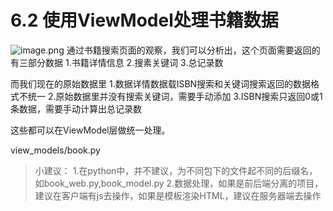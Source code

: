 # 6.2 使用ViewModel处理书籍数据

![image.png](https://upload-images.jianshu.io/upload_images/7220971-eee7b4c4e321af72.png?imageMogr2/auto-orient/strip%7CimageView2/2/w/1240)
通过书籍搜索页面的观察，我们可以分析出，这个页面需要返回的有三部分数据
1.书籍详情信息
2.搜素关键词
3.总记录数

而我们现在的原始数据里
1.数据详情数据载ISBN搜索和关键词搜索返回的数据格式不统一
2.原始数据里并没有搜索关键词，需要手动添加
3.ISBN搜索只返回0或1条数据，需要手动计算出总记录数


这些都可以在ViewModel层做统一处理。


view_models/book.py
> 小建议：
1.在python中，并不建议，为不同包下的文件起不同的后缀名，如book_web.py,book_model.py
2.数据处理，如果是前后端分离的项目，建议在客户端有js去操作，如果是模板渲染HTML，建议在服务器端去操作
```
```

